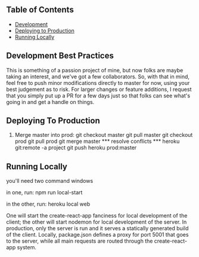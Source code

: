## Table of Contents


- [Development](#development-best-practices)
- [Deploying to Production](#deploying-to-production)
- [Running Locally](#running-locally)


## Development Best Practices
This is something of a passion project
of mine, but now folks are maybe taking
an interest, and we've got a few 
collaborators. So, with that in mind,
feel free to push minor modifications 
directly to master for now, using
your best judgement as to risk.
For larger changes or feature additions,
I request that you simply put up a PR
for a few days just so that folks
can see what's going in and 
get a handle on things.

## Deploying To Production

1. Merge master into prod:
git checkout master
git pull master
git checkout prod
git pull prod
git merge master
*** resolve conflicts ***
heroku git:remote -a project
git push heroku prod:master

## Running Locally
you'll need two command windows

in one, run:
npm run local-start

in the other, run:
heroku local web

One will start the create-react-app fanciness for local development of the client; the other will
start nodemon for local development of the server. In production, only the server is run and it
serves a statically generated build of the client. Locally, package.json defines a proxy for port 5001
that goes to the server, while all main requests are routed through the create-react-app system.
